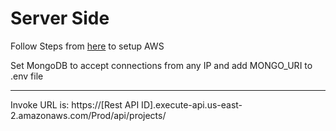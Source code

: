 # Server Side

Follow Steps from [here](https://github.com/Musa-Azeem/aws-test) to setup AWS

Set MongoDB to accept connections from any IP and add MONGO_URI to .env file

---
Invoke URL is: https://[Rest API ID].execute-api.us-east-2.amazonaws.com/Prod/api/projects/

